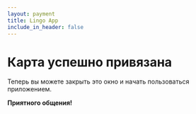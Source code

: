 ```yaml
---
layout: payment
title: Lingo App
include_in_header: false
---
```


# Карта успешно привязана

Теперь вы можете закрыть это окно и начать пользоваться приложением.

**Приятного общения!**

